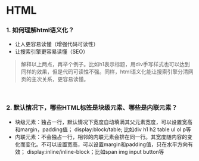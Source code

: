 # HTML
### 1. 如何理解html语义化？  
- 让人更容易读懂（增强代码可读性）
- 让搜索引擎更容易读懂（SEO）
> 解释以上两点，再举个例子。比如h1表示标题，用div手写样式也可以达到同样的效果，但是代码可读性不强。同样，html语义化能让搜索引擎分清网页的主次关系，更容易读懂。

<br>

### 2. 默认情况下，哪些HTML标签是块级元素、哪些是内联元素？  
- 块级元素：独占一行，默认情况下宽度自动填满其父元素宽度，可以设置宽高和margin，padding值；
 display:block/table; 比如div h1 h2 table ul ol p等
- 内联元素：不会独占一行，相邻的内联元素会排在同一行。其宽度随内容的变化而变化。不可以设置宽高，可以设置margin和padding值，只在水平方向有效； display:inline/inline-block；比如span img input button等


